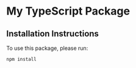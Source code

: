 # My TypeScript Package

## Installation Instructions

To use this package, please run:

```
npm install
```